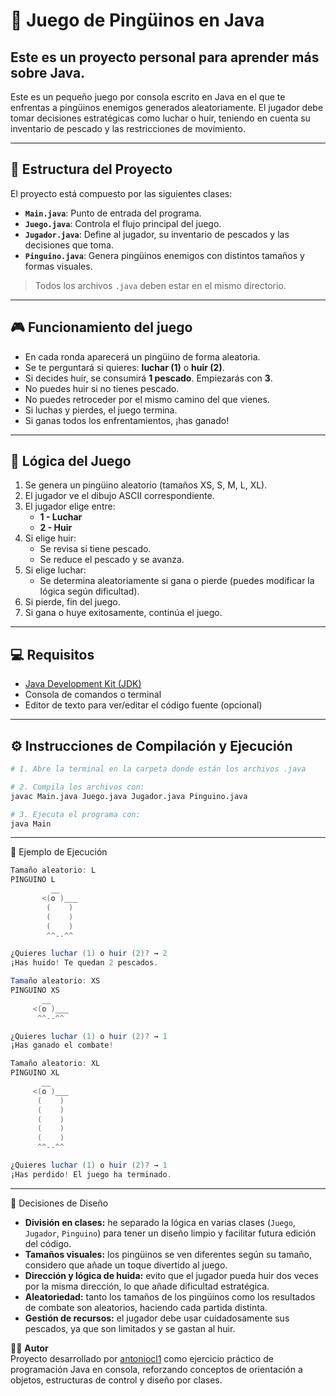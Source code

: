 # 🐧 Juego de Pingüinos en Java
## Este es un proyecto personal para aprender más sobre Java.

Este es un pequeño juego por consola escrito en Java en el que te enfrentas a pingüinos enemigos generados aleatoriamente. El jugador debe tomar decisiones estratégicas como luchar o huir, teniendo en cuenta su inventario de pescado y las restricciones de movimiento.

---

## 📁 Estructura del Proyecto

El proyecto está compuesto por las siguientes clases:

- **`Main.java`**: Punto de entrada del programa.
- **`Juego.java`**: Controla el flujo principal del juego.
- **`Jugador.java`**: Define al jugador, su inventario de pescados y las decisiones que toma.
- **`Pinguino.java`**: Genera pingüinos enemigos con distintos tamaños y formas visuales.

> Todos los archivos `.java` deben estar en el mismo directorio.

---

## 🎮 Funcionamiento del juego

- En cada ronda aparecerá un pingüino de forma aleatoria.
- Se te perguntará si quieres: **luchar (1)** o **huir (2)**.
- Si decides huir, se consumirá **1 pescado**. Empiezarás con **3**.
- No puedes huir si no tienes pescado.
- No puedes retroceder por el mismo camino del que vienes.
- Si luchas y pierdes, el juego termina.
- Si ganas todos los enfrentamientos, ¡has ganado!

---

## 🧠 Lógica del Juego

1. Se genera un pingüino aleatorio (tamaños XS, S, M, L, XL).
2. El jugador ve el dibujo ASCII correspondiente.
3. El jugador elige entre:
   - **1 - Luchar**
   - **2 - Huir**
4. Si elige huir:
   - Se revisa si tiene pescado.
   - Se reduce el pescado y se avanza.
5. Si elige luchar:
   - Se determina aleatoriamente si gana o pierde (puedes modificar la lógica según dificultad).
6. Si pierde, fin del juego.
7. Si gana o huye exitosamente, continúa el juego.

---

## 💻 Requisitos

- [Java Development Kit (JDK)](https://www.oracle.com/java/technologies/downloads/)
- Consola de comandos o terminal
- Editor de texto para ver/editar el código fuente (opcional)

---
## ⚙️ Instrucciones de Compilación y Ejecución

```bash
# 1. Abre la terminal en la carpeta donde están los archivos .java

# 2. Compila los archivos con:
javac Main.java Juego.java Jugador.java Pinguino.java

# 3. Ejecuta el programa con:
java Main
```

---

🧪 Ejemplo de Ejecución

```java
Tamaño aleatorio: L  
PINGUINO L  
         __  
       <(o )___  
        (    )  
        (    )  
        (    )  
        ^^--^^  

¿Quieres luchar (1) o huir (2)? → 2  
¡Has huido! Te quedan 2 pescados.  

Tamaño aleatorio: XS  
PINGUINO XS  
       __  
     <(o )___  
      ^^--^^  

¿Quieres luchar (1) o huir (2)? → 1  
¡Has ganado el combate!  

Tamaño aleatorio: XL  
PINGUINO XL  
       __  
     <(o )___  
      (    )  
      (    )  
      (    )  
      (    )  
      (    )  
      ^^--^^  

¿Quieres luchar (1) o huir (2)? → 1  
¡Has perdido! El juego ha terminado.
```

---

🧠 Decisiones de Diseño  
- **División en clases:** he separado la lógica en varias clases (`Juego`, `Jugador`, `Pinguino`) para tener un diseño limpio y facilitar futura edición del código.  
- **Tamaños visuales:** los pingüinos se ven diferentes según su tamaño, considero que añade un toque divertido al juego.  
- **Dirección y lógica de huida:** evito que el jugador pueda huir dos veces por la misma dirección, lo que añade dificultad estratégica.  
- **Aleatoriedad:** tanto los tamaños de los pingüinos como los resultados de combate son aleatorios, haciendo cada partida distinta.  
- **Gestión de recursos:** el jugador debe usar cuidadosamente sus pescados, ya que son limitados y se gastan al huir.  

👨‍💻 **Autor**  
Proyecto desarrollado por [antoniocl1](https://www.linkedin.com/in/antonio-jes%C3%BAs-cort%C3%A9s-l%C3%B3pez-502189348/) como ejercicio práctico de programación Java en consola, reforzando conceptos de orientación a objetos, estructuras de control y diseño por clases.
